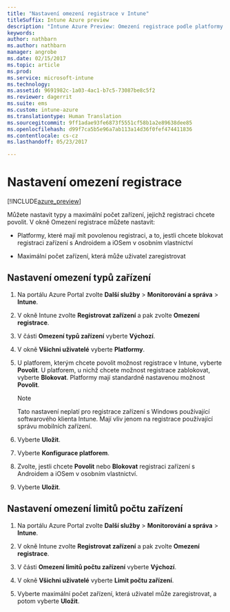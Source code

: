 ```yaml
---
title: "Nastavení omezení registrace v Intune"
titleSuffix: Intune Azure preview
description: "Intune Azure Preview: Omezení registrace podle platformy a nastavení limitu počtu zařízení pro registraci zařízení v Intune "
keywords: 
author: nathbarn
ms.author: nathbarn
manager: angrobe
ms.date: 02/15/2017
ms.topic: article
ms.prod: 
ms.service: microsoft-intune
ms.technology: 
ms.assetid: 9691982c-1a03-4ac1-b7c5-73087be8c5f2
ms.reviewer: dagerrit
ms.suite: ems
ms.custom: intune-azure
ms.translationtype: Human Translation
ms.sourcegitcommit: 9ff1adae93fe6873f5551cf58b1a2e89638dee85
ms.openlocfilehash: d99f7ca5b5e96a7ab113a14d36f0fef474411836
ms.contentlocale: cs-cz
ms.lasthandoff: 05/23/2017

---
```


# <a name="set-enrollment-restrictions"></a>Nastavení omezení registrace 

[!INCLUDE[azure_preview](./includes/azure_preview.md)]

Můžete nastavit typy a maximální počet zařízení, jejichž registraci chcete povolit. V okně Omezení registrace můžete nastavit:

- Platformy, které mají mít povolenou registraci, a to, jestli chcete blokovat registraci zařízení s Androidem a iOSem v osobním vlastnictví

- Maximální počet zařízení, která může uživatel zaregistrovat

## <a name="set-device-type-restrictions"></a>Nastavení omezení typů zařízení

1. Na portálu Azure Portal zvolte **Další služby** > **Monitorování a správa** > **Intune**.

2. V okně Intune zvolte **Registrovat zařízení** a pak zvolte **Omezení registrace**.

3. V části **Omezení typů zařízení** vyberte **Výchozí**.

4. V okně **Všichni uživatelé** vyberte **Platformy**.

5. U platforem, kterým chcete povolit možnost registrace v Intune, vyberte **Povolit**. U platforem, u nichž chcete možnost registrace zablokovat, vyberte **Blokovat**. Platformy mají standardně nastavenou možnost **Povolit**. 

    >[!NOTE]
    >Tato nastavení neplatí pro registrace zařízení s Windows používající softwarového klienta Intune. Mají vliv jenom na registrace používající správu mobilních zařízení. 

6. Vyberte **Uložit**.

7. Vyberte **Konfigurace platforem**.

8. Zvolte, jestli chcete **Povolit** nebo **Blokovat** registraci zařízení s Androidem a iOSem v osobním vlastnictví.

9. Vyberte **Uložit**.

## <a name="set-device-limit-restrictions"></a>Nastavení omezení limitů počtu zařízení

1. Na portálu Azure Portal zvolte **Další služby** > **Monitorování a správa** > **Intune**.

2. V okně Intune zvolte **Registrovat zařízení** a pak zvolte **Omezení registrace**.

3. V části **Omezení limitů počtu zařízení** vyberte **Výchozí**.

4. V okně **Všichni uživatelé** vyberte **Limit počtu zařízení**.

5. Vyberte maximální počet zařízení, která uživatel může zaregistrovat, a potom vyberte **Uložit**.

